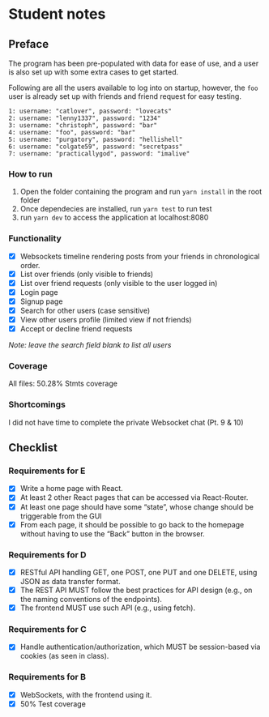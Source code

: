 # Student notes

## Preface
The program has been pre-populated with data for ease of use, and a user is also set up with some extra cases to get started.

Following are all the users available to log into on startup, however, the  ```foo``` user is already set up with friends and friend request for easy testing.
```
1: username: "catlover", password: "lovecats"
2: username: "lenny1337", password: "1234"
3: username: "christoph", password: "bar"
4: username: "foo", password: "bar"
5: username: "purgatory", password: "hellishell"
6: username: "colgate59", password: "secretpass"
7: username: "practicallygod", password: "imalive"
```

### How to run
1. Open the folder containing the program and run ```yarn install``` in the root folder
2. Once dependecies are installed, run ```yarn test``` to run test
3. run ```yarn dev``` to access the application at localhost:8080

### Functionality
- [x] Websockets timeline rendering posts from your friends in chronological order.
- [x] List over friends (only visible to friends)
- [x] List over friend requests (only visible to the user logged in)   
- [x] Login page
- [x] Signup page
- [x] Search for other users (case sensitive)
- [X] View other users profile (limited view if not friends)
- [x] Accept or decline friend requests

*Note: leave the search field blank to list all users*

### Coverage

All files: 50.28% Stmts coverage

### Shortcomings
I did not have time to complete the private Websocket chat (Pt. 9 & 10)

## Checklist
### Requirements for E
- [x] Write a home page with React.
- [x] At least 2 other React pages that can be accessed via React-Router.
- [x] At least one page should have some “state”, whose change should be triggerable from the GUI
- [x] From each page, it should be possible to go back to the homepage without having to use the
“Back” button in the browser.

### Requirements for D
- [x] RESTful API handling GET, one POST, one PUT and one DELETE, using JSON as data transfer format.
- [x] The REST API MUST follow the best practices for API design (e.g., on the naming conventions of
the endpoints).
- [x] The frontend MUST use such API (e.g., using fetch).

### Requirements for C
- [x] Handle authentication/authorization, which MUST be session-based via cookies (as
seen in class). 

### Requirements for B
- [x] WebSockets, with the frontend using it.
- [x] 50% Test coverage 